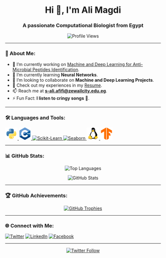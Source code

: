 <h1 align="center">Hi 👋, I'm Ali Magdi</h1>
<h3 align="center">A passionate Computational Biologist from Egypt</h3>

<p align="center">
  <img src="https://komarev.com/ghpvc/?username=nonzeroexitali&label=Profile%20views&color=0e75b6&style=flat" alt="Profile Views" />
</p>

---

### 🚀 About Me:
- 🔭 I’m currently working on [Machine and Deep Learning for Anti-Microbial Peptides Identification](https://github.com/NonZeroExitAli/EVALUATING-MACHINE-LEARNING-CLASSIFIERS-FOR-EFFECTIVE-IDENTIFICATION-OF-ANTIMICROBIAL-PEPTIDES).
- 🌱 I’m currently learning **Neural Networks**.
- 👯 I’m looking to collaborate on **Machine and Deep Learning Projects**.
- 📄 Check out my experiences in my [Resume](https://drive.google.com/file/d/1pFQ8OVewgWa7FQAnsoFcOyYxuNviX1EY/view?usp=drive_link).
- 📫 Reach me at **s-ali.afifi@zewailcity.edu.eg**.
- ⚡ Fun Fact: **I listen to cringy songs** 🎵.

---
### 🛠️ Languages and Tools:
<p align="left"> 
  <a href="https://www.python.org" target="_blank"><img src="https://raw.githubusercontent.com/devicons/devicon/master/icons/python/python-original.svg" alt="Python" width="40" height="40"/> </a>
  <a href="https://www.w3schools.com/cpp/" target="_blank"><img src="https://raw.githubusercontent.com/devicons/devicon/master/icons/cplusplus/cplusplus-original.svg" alt="C++" width="40" height="40"/> </a>
  <a href="https://scikit-learn.org/" target="_blank"><img src="https://upload.wikimedia.org/wikipedia/commons/0/05/Scikit_learn_logo_small.svg" alt="Scikit-Learn" width="40" height="40"/> </a>
  <a href="https://seaborn.pydata.org/" target="_blank"><img src="https://seaborn.pydata.org/_images/logo-mark-lightbg.svg" alt="Seaborn" width="40" height="40"/> </a>
  <a href="https://www.linux.org/" target="_blank"><img src="https://raw.githubusercontent.com/devicons/devicon/master/icons/linux/linux-original.svg" alt="Linux" width="40" height="40"/> </a>
  <a href="https://www.tensorflow.org/" target="_blank"><img src="https://raw.githubusercontent.com/devicons/devicon/master/icons/tensorflow/tensorflow-original.svg" alt="TensorFlow" width="40" height="40"/> </a>
</p>

---

### 📊 GitHub Stats:
<p align="center">
  <img src="https://github-readme-stats.vercel.app/api/top-langs?username=nonzeroexitali&show_icons=true&locale=en&layout=compact" alt="Top Languages" />
</p>
<p align="center">
  <img src="https://github-readme-stats.vercel.app/api?username=nonzeroexitali&show_icons=true&locale=en" alt="GitHub Stats" />
</p>

---

### 🏆 GitHub Achievements:
<p align="center">
  <a href="https://github.com/ryo-ma/github-profile-trophy">
    <img src="https://github-profile-trophy.vercel.app/?username=nonzeroexitali" alt="GitHub Trophies" />
  </a>
</p>

---

### 🌐 Connect with Me:
<p align="left">
  <a href="https://twitter.com/nonzeroexitali" target="_blank"><img src="https://raw.githubusercontent.com/rahuldkjain/github-profile-readme-generator/master/src/images/icons/Social/twitter.svg" alt="Twitter" height="30" width="40" /></a>
  <a href="https://linkedin.com/in/alimagdiafifimlguy" target="_blank"><img src="https://raw.githubusercontent.com/rahuldkjain/github-profile-readme-generator/master/src/images/icons/Social/linked-in-alt.svg" alt="LinkedIn" height="30" width="40" /></a>
  <a href="https://fb.com/3loloh" target="_blank"><img src="https://raw.githubusercontent.com/rahuldkjain/github-profile-readme-generator/master/src/images/icons/Social/facebook.svg" alt="Facebook" height="30" width="40" /></a>
</p>

---

<p align="center">
  <a href="https://twitter.com/nonzeroexitali" target="blank">
    <img src="https://img.shields.io/twitter/follow/nonzeroexitali?logo=twitter&style=for-the-badge" alt="Twitter Follow" />
  </a>
</p>
